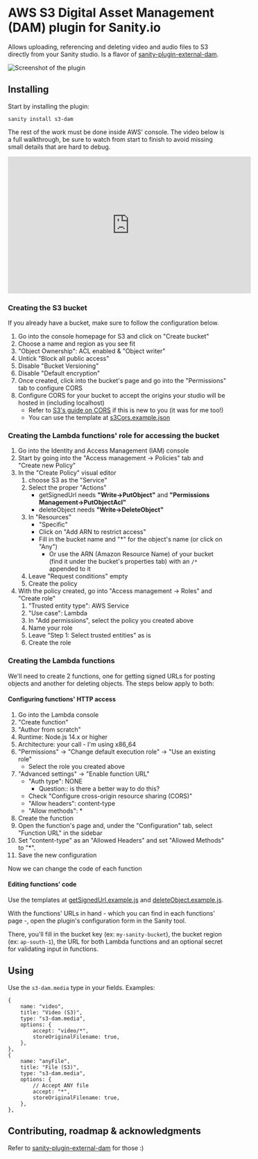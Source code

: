 # AWS S3 Digital Asset Management (DAM) plugin for Sanity.io

Allows uploading, referencing and deleting video and audio files to S3 directly from your Sanity studio. Is a flavor of [sanity-plugin-external-dam](https://github.com/hdoro/sanity-plugin-external-dam).

![Screenshot of the plugin](https://raw.githubusercontent.com/hdoro/sanity-plugin-external-dam/main/screenshots.png)

## Installing

Start by installing the plugin:

`sanity install s3-dam`

The rest of the work must be done inside AWS' console. The video below is a full walkthrough, be sure to watch from start to finish to avoid missing small details that are hard to debug.

<iframe width="560" height="315" src="https://www.youtube-nocookie.com/embed/Aokoz4j4Dzo" title="YouTube video player" frameborder="0" allow="accelerometer; autoplay; clipboard-write; encrypted-media; gyroscope; picture-in-picture" allowfullscreen></iframe>

### Creating the S3 bucket

If you already have a bucket, make sure to follow the configuration below. 

1. Go into the console homepage for S3 and click on "Create bucket"
1. Choose a name and region as you see fit
1. "Object Ownership": ACL enabled & "Object writer"
1. Untick "Block all public access"
1. Disable "Bucket Versioning"
1. Disable "Default encryption"
1. Once created, click into the bucket's page and go into the "Permissions" tab to configure CORS
1. Configure CORS for your bucket to accept the origins your studio will be hosted in (including localhost)
    - Refer to [S3's guide on CORS](https://docs.aws.amazon.com/AmazonS3/latest/userguide/enabling-cors-examples.html) if this is new to you (it was for me too!)
    - You can use the template at [s3Cors.example.json](https://github.com/hdoro/sanity-plugin-external-dam/blob/main/packages/aws/s3Cors.example.json)

### Creating the Lambda functions' role for accessing the bucket

1. Go into the Identity and Access Management (IAM) console
1. Start by going into the "Access management -> Policies" tab and "Create new Policy"
1. In the "Create Policy" visual editor
    1. choose S3 as the "Service"
    1. Select the proper "Actions"
        - getSignedUrl needs **"Write->PutObject"** and **"Permissions Management->PutObjectAcl"**
        - deleteObject needs **"Write->DeleteObject"**
    1. In "Resources"
        - "Specific"
        - Click on "Add ARN to restrict access"
        - Fill in the bucket name and "*" for the object's name (or click on "Any")
            - Or use the ARN (Amazon Resource Name) of your bucket (find it under the bucket's properties tab) with an `/*` appended to it
    1. Leave "Request conditions" empty
    1. Create the policy
1. With the policy created, go into "Access management -> Roles" and "Create role"
    1. "Trusted entity type": AWS Service
    1. "Use case":  Lambda
    1. In "Add permissions", select the policy you created above
    1. Name your role
    1. Leave "Step 1: Select trusted entities" as is
    1. Create the role

### Creating the Lambda functions

We'll need to create 2 functions, one for getting signed URLs for posting objects and another for deleting objects. The steps below apply to both:

#### Configuring functions' HTTP access

1. Go into the Lambda console
1. "Create function"
1. "Author from scratch"
1. Runtime: Node.js 14.x or higher
1. Architecture: your call - I'm using x86_64
1. "Permissions" -> "Change default execution role" -> "Use an existing role"
    - Select the role you created above
1. "Advanced settings" -> "Enable function URL"
    - "Auth type": NONE
        - Question:: is there a better way to do this?
    - Check "Configure cross-origin resource sharing (CORS)"
    - "Allow headers": content-type
    - "Allow methods": *
1. Create the function
1. Open the function's page and, under the "Configuration" tab, select "Function URL" in the sidebar
1. Set "content-type" as an "Allowed Headers" and set "Allowed Methods" to "*".
1. Save the new configuration

Now we can change the code of each function

#### Editing functions' code

Use the templates at [getSignedUrl.example.js](https://github.com/hdoro/sanity-plugin-external-dam/blob/main/packages/aws/getSignedUrl.example.js) and [deleteObject.example.js](https://github.com/hdoro/sanity-plugin-external-dam/blob/main/packages/aws/deleteObject.example.js).

With the functions' URLs in hand - which you can find in each functions' page -, open the plugin's configuration form in the Sanity tool.

There, you'll fill in the bucket key (ex: `my-sanity-bucket`), the bucket region (ex: `ap-south-1`), the URL for both Lambda functions and an optional secret for validating input in functions.

## Using

Use the `s3-dam.media` type in your fields. Examples:

```
{
    name: "video",
    title: "Video (S3)",
    type: "s3-dam.media",
    options: {
        accept: "video/*",
        storeOriginalFilename: true,
    },
},
{
    name: "anyFile",
    title: "File (S3)",
    type: "s3-dam.media",
    options: {
        // Accept ANY file
        accept: "*",
        storeOriginalFilename: true,
    },
},
```

## Contributing, roadmap & acknowledgments

Refer to [sanity-plugin-external-dam](https://github.com/hdoro/sanity-plugin-external-dam) for those :)